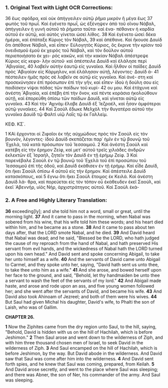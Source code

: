 ### 1. Original Text with Light OCR Corrections:

36 ἔως σφόδρα, καὶ οὐκ ἀπήγγειλεν αὐτῷ ῥῆμα μικρὸν ἢ μέγα ἕως
37 φωτὸς τοῦ πρωΐ. Καὶ ἐγένετο πρωΐ, ὡς ἐξένηψεν ἀπὸ τοῦ οἴνου
Νάβαλ, ἀπήγγειλεν ἡ γυνὴ αὐτοῦ τὰ ῥήματα ταῦτα· καὶ ἐνα-
πέθανεν ἡ καρδία αὐτοῦ ἐν αὐτῷ, καὶ αὐτὸς γίνεται ὡσεὶ λίθος.
38 Καὶ ἐγένετο ὡσεὶ δέκα ἡμέραι, καὶ ἐπάταξε Κύριος τὸν Νάβαλ,
39 καὶ ἀπέθανε. Καὶ ἤκουσε Δαυὶδ ὅτι ἀπέθανε Νάβαλ, καὶ εἶπεν·
Εὐλογητὸς Κύριος, ὃς ἔκρινε τὴν κρίσιν τοῦ ὀνειδισμοῦ ἐμοῦ ἐκ
χειρὸς τοῦ Νάβαλ, καὶ τὸν δοῦλον αὐτοῦ περιεποιήσατο ἐκ χει-
ρὸς κακῶν, καὶ τὴν κακίαν Νάβαλ ἀπέστρεψε Κύριος εἰς κεφα-
λὴν αὐτοῦ· καὶ ἀπέστειλε Δαυὶδ καὶ ἐλάλησε περὶ ᾿Αβιγαίας,
40 λαβεῖν αὐτὴν ἑαυτῷ εἰς γυναῖκα. Καὶ ἦλθον οἱ παῖδες Δαυὶδ πρὸς
᾿Αβιγαίαν εἰς Κάρμηλον, καὶ ἐλάλησαν αὐτῇ, λέγοντες· Δαυὶδ ἀ-
41 πέστειλεν ἡμᾶς πρὸς σὲ λαβεῖν σε αὐτῷ εἰς γυναῖκα. Καὶ ἀνέ-
στη καὶ προσεκύνησεν ἐπὶ πρόσωπον ἐπὶ τὴν γῆν, καὶ εἶπεν· ἰδοὺ
ἡ δούλη σου εἰς παιδίσκην νίψαι πόδας τῶν παίδων τοῦ κυρί-
42 ου μου. Καὶ ἐτάχυνε καὶ ἀνέστη ᾿Αβιγαία, καὶ ἐπέβη ἐπὶ τὴν
ὄνον, καὶ πέντε κοράσια ἠκολούθουν αὐτῇ, καὶ ἐπορεύθη ὀπίσω
τῶν παίδων Δαυίδ, καὶ γίνεται αὐτῷ εἰς γυναῖκα.
43 Καὶ τὴν ᾿Αχινὰμ ἔλαβε Δαυὶδ ἐξ ᾿Ιεζραέλ, καὶ ἦσαν ἀμφότεραι αὐτῷ γυναῖκες.
44 Καὶ Σαοὺλ ἔδωκε Μελχὸλ τὴν θυγατέρα αὐτοῦ τὴν γυναῖκα Δαυὶδ τῷ Φαλτὶ υἱῷ Λαῒς τῷ ἐκ Γαλλείμ.

ΚΕΦ. ΚΣ΄.

1 ΚΑὶ ἔρχονται οἱ Ζιφαῖοι ἐκ τῆς αὐχμώδους πρὸς τὸν Σαοὺλ
εἰς τὸν βουνόν, λέγοντες· ἰδοὺ Δαυὶδ σκεπάζεται παρ᾿ ἡμῖν ἐν
τῷ βουνῷ τοῦ ᾿Εχελά, τοῦ κατὰ πρόσωπον τοῦ ᾿Ιεσσαιμοῦ.
2 Καὶ ἀνέστη Σαοὺλ καὶ κατέβη εἰς τὴν ἔρημον Ζείφ, καὶ μετ᾿ αὐτοῦ
τρεῖς χιλιάδες ἀνδρῶν ἐκλεκτῶν ἐξ ᾿Ισραήλ, ζητεῖν τὸν Δαυὶδ ἐν
τῇ ἐρήμῳ Ζείφ.
3 Καὶ παρενέβαλε Σαοὺλ ἐν τῷ βουνῷ τοῦ ᾿Εχελὰ τοῦ ἐπὶ προσώπου τοῦ ᾿Ιεσσαιμοῦ ἐπὶ τῆς ὁδοῦ, καὶ Δαυὶδ ἐκάθισεν ἐν τῇ ἐρήμῳ. Καὶ εἶδε Δαυίδ, ὅτι ἥκει Σαοὺλ ὀπίσω
4 αὐτοῦ εἰς τὴν ἔρημον. Καὶ ἀπέστειλε Δαυὶδ κατασκόπους, καὶ
5 ἔγνω ὅτι ἥκει Σαοὺλ ἕτοιμος ἐκ Κειλά. Καὶ ἀνέστη Δαυὶδ λά-
θρα, καὶ πορεύεται εἰς τὸν τόπον οὗ ἐκάθευδεν ἐκεῖ Σαούλ, καὶ
ἐκεῖ ᾿Αβεννήρ, υἱὸς Νήρ, ἀρχιστράτηγος αὐτοῦ. Καὶ Σαοὺλ ἐκά-

### 2. A Free and Highly Literary Translation:

**36** exceeding[ly]; and she told him not a word, small or great, until the morning light.
**37** And it came to pass in the morning, when Nabal was sobered from his wine, that his wife told him these words; and his heart died within him, and he became as a stone.
**38** And it came to pass about ten days after, that the LORD smote Nabal, and he died.
**39** And David heard that Nabal was dead; and he said, "Blessed be the LORD, who hath judged the cause of my reproach from the hand of Nabal, and hath preserved His servant from evil hands, and the wickedness of Nabal hath the LORD turned upon his own head." And David sent and spoke concerning Abigail, to take her unto himself as a wife.
**40** And the servants of David came unto Abigail to Carmel, and they spoke unto her, saying, "David hath sent us unto thee, to take thee unto him as a wife."
**41** And she arose, and bowed herself upon her face to the ground, and said, "Behold, let thy handmaiden be unto thee a servant to wash the feet of the servants of my lord."
**42** And Abigail made haste, and arose and rode upon an ass, and five young women followed her; and she went after the servants of David, and became his wife.
**43** And David also took Ahinoam of Jezreel; and both of them were his wives.
**44** But Saul had given Michal his daughter, David's wife, to Phalti the son of Laish, who was of Gallim.

**CHAPTER 26.**

**1** Now the Ziphites came from the dry region unto Saul, to the hill, saying, "Behold, David is hidden with us on the hill of Hachilah, which is before Jeshimon."
**2** Then Saul arose and went down to the wilderness of Ziph, and with him three thousand chosen men of Israel, to seek David in the wilderness of Ziph.
**3** And Saul encamped on the hill of Hachilah, which is before Jeshimon, by the way. But David abode in the wilderness. And David saw that Saul was come after him into the wilderness.
**4** And David sent forth spies, and he knew that Saul was coming, prepared, from Keilah.
**5** And David arose secretly, and went to the place where Saul was sleeping; and there was Abner, the son of Ner, his commander of the army. And Saul was sleeping.